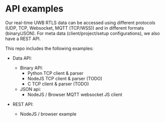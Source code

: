 # API examples
Our real-time UWB RTLS data can be accessed using different protocols (UDP, TCP, Websocket, MQTT (TCP/WSS)) and in different formats (binary/JSON).
For meta data (client/project/setup configurations), we also have a REST API.

This repo includes the following examples:
* Data API:
  + Binary API:
    - Python TCP client & parser
    - NodeJS TCP client & parser (TODO)
    - C TCP client & parser (TODO)
  + JSON api:
    - NodeJS / Browser MQTT websocket JS client

* REST API:
  + NodeJS / browser example
